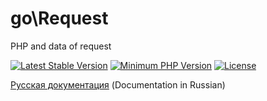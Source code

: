 # go\Request

PHP and data of request

[![Latest Stable Version](https://img.shields.io/packagist/v/go/request.svg?style=flat-square)](https://packagist.org/packages/go/request)
[![Minimum PHP Version](https://img.shields.io/badge/php-%3E%3D%205.3-8892BF.svg?style=flat-square)](https://php.net/)
[![License](https://poser.pugx.org/go/request/license)](LICENSE)

[Русская документация](https://github.com/vasa-c/go-Request/wiki/ru) (Documentation in Russian)
